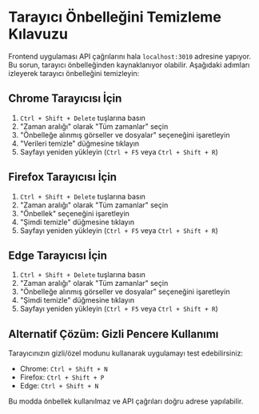 # Tarayıcı Önbelleğini Temizleme Kılavuzu

Frontend uygulaması API çağrılarını hala `localhost:3010` adresine yapıyor. Bu sorun, tarayıcı önbelleğinden kaynaklanıyor olabilir. Aşağıdaki adımları izleyerek tarayıcı önbelleğini temizleyin:

## Chrome Tarayıcısı İçin

1. `Ctrl + Shift + Delete` tuşlarına basın
2. "Zaman aralığı" olarak "Tüm zamanlar" seçin
3. "Önbelleğe alınmış görseller ve dosyalar" seçeneğini işaretleyin
4. "Verileri temizle" düğmesine tıklayın
5. Sayfayı yeniden yükleyin (`Ctrl + F5` veya `Ctrl + Shift + R`)

## Firefox Tarayıcısı İçin

1. `Ctrl + Shift + Delete` tuşlarına basın
2. "Zaman aralığı" olarak "Tüm zamanlar" seçin
3. "Önbellek" seçeneğini işaretleyin
4. "Şimdi temizle" düğmesine tıklayın
5. Sayfayı yeniden yükleyin (`Ctrl + F5` veya `Ctrl + Shift + R`)

## Edge Tarayıcısı İçin

1. `Ctrl + Shift + Delete` tuşlarına basın
2. "Zaman aralığı" olarak "Tüm zamanlar" seçin
3. "Önbelleğe alınmış görseller ve dosyalar" seçeneğini işaretleyin
4. "Şimdi temizle" düğmesine tıklayın
5. Sayfayı yeniden yükleyin (`Ctrl + F5` veya `Ctrl + Shift + R`)

## Alternatif Çözüm: Gizli Pencere Kullanımı

Tarayıcınızın gizli/özel modunu kullanarak uygulamayı test edebilirsiniz:
- Chrome: `Ctrl + Shift + N`
- Firefox: `Ctrl + Shift + P`
- Edge: `Ctrl + Shift + N`

Bu modda önbellek kullanılmaz ve API çağrıları doğru adrese yapılabilir.